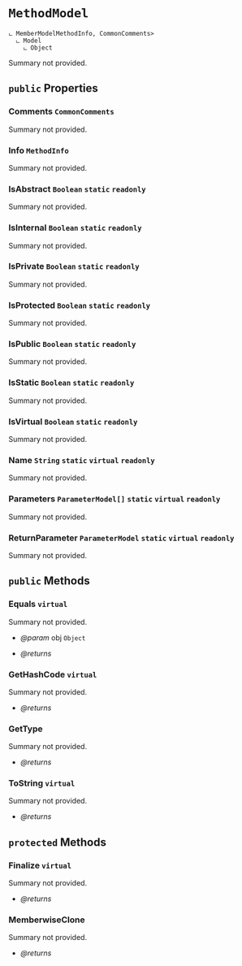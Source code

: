 # <code><span title="null">MethodModel</span></code>

```
ட MemberModelMethodInfo, CommonComments>
  ட Model
    ட Object
```

Summary not provided.

## `public` Properties

### Comments <code><span title="null">CommonComments</span></code>

Summary not provided.

### Info <code><span title="null">MethodInfo</span></code>

Summary not provided.

### IsAbstract <code><span title="null">Boolean</span></code> `static` `readonly`

Summary not provided.

### IsInternal <code><span title="null">Boolean</span></code> `static` `readonly`

Summary not provided.

### IsPrivate <code><span title="null">Boolean</span></code> `static` `readonly`

Summary not provided.

### IsProtected <code><span title="null">Boolean</span></code> `static` `readonly`

Summary not provided.

### IsPublic <code><span title="null">Boolean</span></code> `static` `readonly`

Summary not provided.

### IsStatic <code><span title="null">Boolean</span></code> `static` `readonly`

Summary not provided.

### IsVirtual <code><span title="null">Boolean</span></code> `static` `readonly`

Summary not provided.

### Name <code><span title="null">String</span></code> `static` `virtual` `readonly`

Summary not provided.

### Parameters <code><span title="null">ParameterModel[]</span></code> `static` `virtual` `readonly`

Summary not provided.

### ReturnParameter <code><span title="null">ParameterModel</span></code> `static` `virtual` `readonly`

Summary not provided.



## `public` Methods

### Equals `virtual`

Summary not provided.

- *@param* obj <code><span title="null">Object</span></code>

- *@returns* 

### GetHashCode `virtual`

Summary not provided.

- *@returns* 

### GetType

Summary not provided.

- *@returns* 

### ToString `virtual`

Summary not provided.

- *@returns* 

## `protected` Methods

### Finalize `virtual`

Summary not provided.

- *@returns* 

### MemberwiseClone

Summary not provided.

- *@returns* 